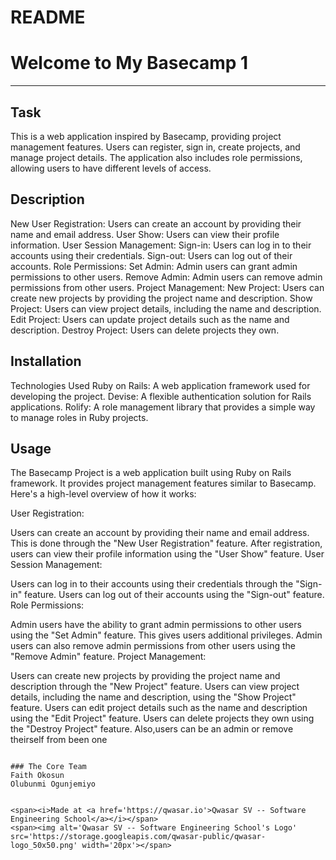 # README

# Welcome to My Basecamp 1
***

## Task
This is a web application inspired by Basecamp, providing project management features. Users can register, sign in, create projects, and manage project details. The application also includes role permissions, allowing users to have different levels of access.

## Description
New User Registration: Users can create an account by providing their name and email address.
User Show: Users can view their profile information.
User Session Management:
Sign-in: Users can log in to their accounts using their credentials.
Sign-out: Users can log out of their accounts.
Role Permissions:
Set Admin: Admin users can grant admin permissions to other users.
Remove Admin: Admin users can remove admin permissions from other users.
Project Management:
New Project: Users can create new projects by providing the project name and description.
Show Project: Users can view project details, including the name and description.
Edit Project: Users can update project details such as the name and description.
Destroy Project: Users can delete projects they own.

## Installation
Technologies Used
Ruby on Rails: A web application framework used for developing the project.
Devise: A flexible authentication solution for Rails applications.
Rolify: A role management library that provides a simple way to manage roles in Ruby projects.

## Usage
The Basecamp Project is a web application built using Ruby on Rails framework. It provides project management features similar to Basecamp. Here's a high-level overview of how it works:

User Registration:

Users can create an account by providing their name and email address. This is done through the "New User Registration" feature.
After registration, users can view their profile information using the "User Show" feature.
User Session Management:

Users can log in to their accounts using their credentials through the "Sign-in" feature.
Users can log out of their accounts using the "Sign-out" feature.
Role Permissions:

Admin users have the ability to grant admin permissions to other users using the "Set Admin" feature. This gives users additional privileges.
Admin users can also remove admin permissions from other users using the "Remove Admin" feature.
Project Management:

Users can create new projects by providing the project name and description through the "New Project" feature.
Users can view project details, including the name and description, using the "Show Project" feature.
Users can edit project details such as the name and description using the "Edit Project" feature.
Users can delete projects they own using the "Destroy Project" feature.
Also,users can be an admin or remove theirself from been one
```

### The Core Team
Faith Okosun
Olubunmi Ogunjemiyo


<span><i>Made at <a href='https://qwasar.io'>Qwasar SV -- Software Engineering School</a></i></span>
<span><img alt='Qwasar SV -- Software Engineering School's Logo' src='https://storage.googleapis.com/qwasar-public/qwasar-logo_50x50.png' width='20px'></span>
